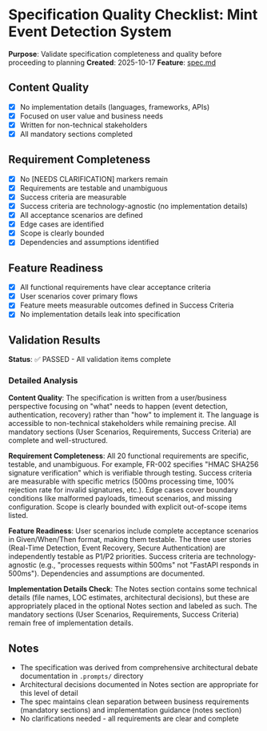 # Specification Quality Checklist: Mint Event Detection System

**Purpose**: Validate specification completeness and quality before proceeding to planning
**Created**: 2025-10-17
**Feature**: [spec.md](../spec.md)

## Content Quality

- [x] No implementation details (languages, frameworks, APIs)
- [x] Focused on user value and business needs
- [x] Written for non-technical stakeholders
- [x] All mandatory sections completed

## Requirement Completeness

- [x] No [NEEDS CLARIFICATION] markers remain
- [x] Requirements are testable and unambiguous
- [x] Success criteria are measurable
- [x] Success criteria are technology-agnostic (no implementation details)
- [x] All acceptance scenarios are defined
- [x] Edge cases are identified
- [x] Scope is clearly bounded
- [x] Dependencies and assumptions identified

## Feature Readiness

- [x] All functional requirements have clear acceptance criteria
- [x] User scenarios cover primary flows
- [x] Feature meets measurable outcomes defined in Success Criteria
- [x] No implementation details leak into specification

## Validation Results

**Status**: ✅ PASSED - All validation items complete

### Detailed Analysis

**Content Quality**: The specification is written from a user/business perspective focusing on "what" needs to happen (event detection, authentication, recovery) rather than "how" to implement it. The language is accessible to non-technical stakeholders while remaining precise. All mandatory sections (User Scenarios, Requirements, Success Criteria) are complete and well-structured.

**Requirement Completeness**: All 20 functional requirements are specific, testable, and unambiguous. For example, FR-002 specifies "HMAC SHA256 signature verification" which is verifiable through testing. Success criteria are measurable with specific metrics (500ms processing time, 100% rejection rate for invalid signatures, etc.). Edge cases cover boundary conditions like malformed payloads, timeout scenarios, and missing configuration. Scope is clearly bounded with explicit out-of-scope items listed.

**Feature Readiness**: User scenarios include complete acceptance scenarios in Given/When/Then format, making them testable. The three user stories (Real-Time Detection, Event Recovery, Secure Authentication) are independently testable as P1/P2 priorities. Success criteria are technology-agnostic (e.g., "processes requests within 500ms" not "FastAPI responds in 500ms"). Dependencies and assumptions are documented.

**Implementation Details Check**: The Notes section contains some technical details (file names, LOC estimates, architectural decisions), but these are appropriately placed in the optional Notes section and labeled as such. The mandatory sections (User Scenarios, Requirements, Success Criteria) remain free of implementation details.

## Notes

- The specification was derived from comprehensive architectural debate documentation in `.prompts/` directory
- Architectural decisions documented in Notes section are appropriate for this level of detail
- The spec maintains clean separation between business requirements (mandatory sections) and implementation guidance (notes section)
- No clarifications needed - all requirements are clear and complete
